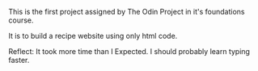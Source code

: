 This is the first project assigned by The Odin Project in it's foundations
course.

It is to build a recipe website using only html code.

Reflect:
    It took more time than I Expected.
    I should probably learn typing faster.